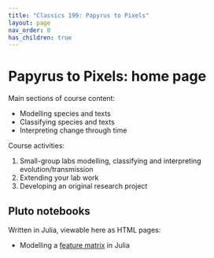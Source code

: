 ```yaml
---
title: "Classics 199: Papyrus to Pixels"
layout: page
nav_order: 0
has_children: true
---
```



# Papyrus to Pixels: home page

Main sections of course content:

- Modelling species and texts
- Classifying species and texts
- Interpreting change through time


Course activities:

1. Small-group labs modelling, classifying and interpreting evolution/transmission
2. Extending your lab work
3. Developing an original research project

## Pluto notebooks

Written in Julia, viewable here as HTML pages:

- Modelling a [feature matrix](./julia/featurematrix.html) in Julia